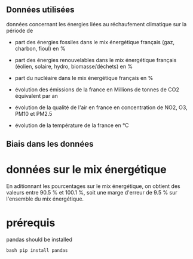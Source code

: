 ## Données utilisées

données concernant les énergies liées au réchaufement climatique sur la période de 

* part des énergies fossiles dans le mix énergétique français (gaz, charbon, fioul) en %

* part des énergies renouvelables dans le mix énergétique français (éolien, solaire, hydro, biomasse/déchets) en %

* part du nucléaire dans le mix énergétique français en %

* évolution des émissions de la france en Millions de tonnes de CO2 équivalent par an

* évolution de la qualité de l'air en france en concentration de NO2, O3, PM10 et PM2.5

* évolution de la température de la france en °C


## Biais dans les données

# données sur le mix énergétique

En aditionnant les pourcentages sur le mix énergétique, on obtient des valeurs entre 90.5 % et 100.1 %, soit une marge d'erreur de 9.5 % sur l'ensemble du mix énergétique.

# prérequis

pandas should be installed

```bash pip install pandas ```